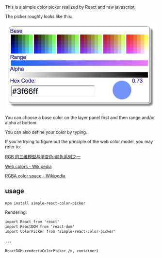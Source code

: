 This is a simple color picker realized by React and raw javascript.

The picker roughly looks like this:

![image](https://github.com/yukirang/color-picker/blob/master/src/images/picker.png)

You can choose a base color on the layer panel first and then range and/or alpha at bottom.

You can also define your color by typing.

If you're trying to figure out the principle of the web color model, you may refer to:

[RGB 的三维模型与渐变色-颜色系列之一](http://www.cnblogs.com/Free-Thinker/p/5569792.html)

[Web colors - Wikipedia](https://en.wikipedia.org/wiki/Web_colors)

[RGBA color space - Wikipedia](https://en.wikipedia.org/wiki/RGBA_color_space)

## usage

`npm install simple-react-color-picker`

Rendering:

```
import React from 'react'
import ReactDOM from 'react-dom'
import ColorPicker from 'simple-react-color-picker'

...

ReactDOM.render(<ColorPicker />, container)
```

<!-- ## test

`npm test` -->
